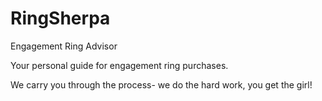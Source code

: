 # RingSherpa

Engagement Ring Advisor

Your personal guide for engagement ring purchases.

We carry you through the process- we do the hard work, you get the girl!
